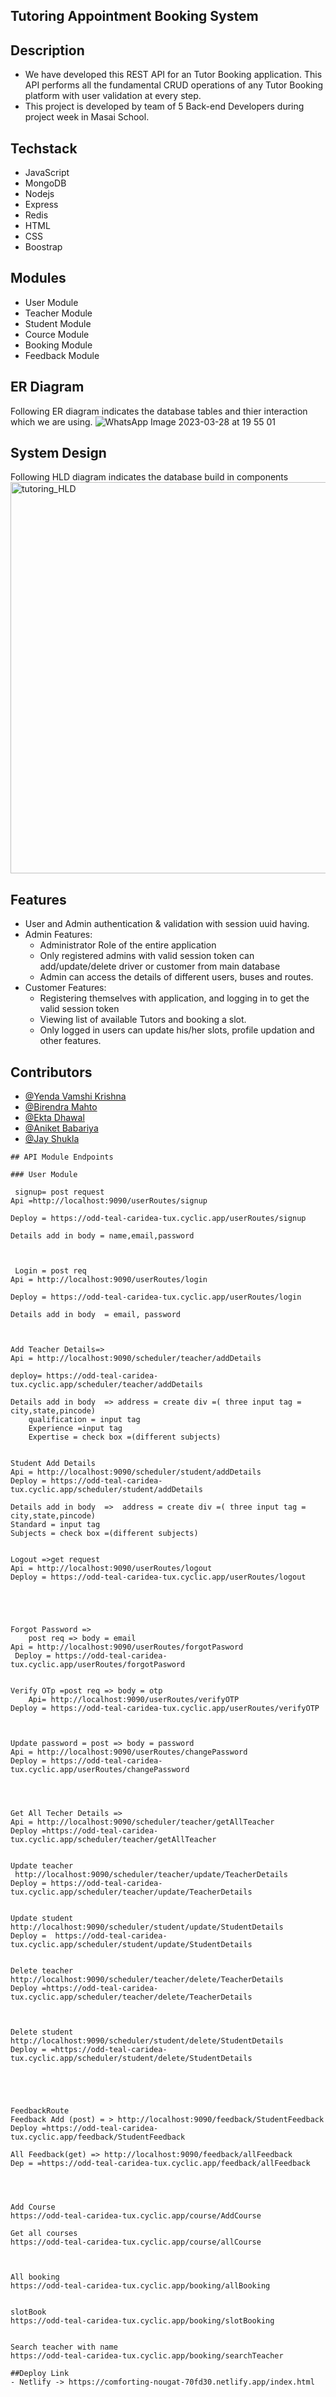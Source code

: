 ## Tutoring Appointment Booking System


## Description


- We have developed this REST API for an Tutor Booking application. This API performs all the fundamental CRUD operations of any Tutor Booking platform with user validation at every step.
- This project is developed by team of 5 Back-end Developers during project week in Masai School.

## Techstack

- JavaScript
- MongoDB
- Nodejs
- Express
- Redis
- HTML
- CSS
- Boostrap

## Modules

- User Module
- Teacher Module
- Student Module
- Cource Module
- Booking Module
- Feedback Module

## ER Diagram
Following ER diagram indicates the database tables and thier interaction which we are using.
![WhatsApp Image 2023-03-28 at 19 55 01](https://user-images.githubusercontent.com/82109628/229362398-d2545398-01da-4b4e-8af1-9e4d747c184b.jpg)

## System Design
Following HLD diagram indicates the database build in components
<img width="626" alt="tutoring_HLD" src="https://user-images.githubusercontent.com/82109628/229363095-a1e994c8-d34c-48ee-bef1-052e37526639.png">


## Features

* User and Admin authentication & validation with session uuid having.
* Admin Features:
    * Administrator Role of the entire application
    * Only registered admins with valid session token can add/update/delete driver or customer from main database
    * Admin can access the details of different users, buses and routes.
* Customer Features:
    * Registering themselves with application, and logging in to get the valid session token
    * Viewing list of available Tutors and booking a slot.
    * Only logged in users can update his/her slots, profile updation and other features.
 
 
 ## Contributors
- [@Yenda Vamshi Krishna](https://github.com/Vamshi8464)
- [@Birendra Mahto](https://github.com/bire210)
- [@Ekta Dhawal ](https://github.com/Dekta)
- [@Aniket Babariya](https://github.com/aniketbabariya24)
- [@Jay Shukla](https://github.com/jaysukla)


```
## API Module Endpoints

### User Module

 signup= post request
Api =http://localhost:9090/userRoutes/signup

Deploy = https://odd-teal-caridea-tux.cyclic.app/userRoutes/signup

Details add in body = name,email,password



 Login = post req
Api = http://localhost:9090/userRoutes/login

Deploy = https://odd-teal-caridea-tux.cyclic.app/userRoutes/login

Details add in body  = email, password



Add Teacher Details=>
Api = http://localhost:9090/scheduler/teacher/addDetails

deploy= https://odd-teal-caridea-tux.cyclic.app/scheduler/teacher/addDetails

Details add in body  => address = create div =( three input tag = city,state,pincode)
	qualification = input tag
	Experience =input tag
	Expertise = check box =(different subjects)


Student Add Details 
Api = http://localhost:9090/scheduler/student/addDetails
Deploy = https://odd-teal-caridea-tux.cyclic.app/scheduler/student/addDetails

Details add in body  =>  address = create div =( three input tag = city,state,pincode)
Standard = input tag
Subjects = check box =(different subjects)


Logout =>get request
Api = http://localhost:9090/userRoutes/logout
Deploy = https://odd-teal-caridea-tux.cyclic.app/userRoutes/logout





Forgot Password =>
	post req => body = email
Api = http://localhost:9090/userRoutes/forgotPasword  
 Deploy = https://odd-teal-caridea-tux.cyclic.app/userRoutes/forgotPasword 

	
Verify OTp =post req => body = otp
 	Api= http://localhost:9090/userRoutes/verifyOTP
Deploy = https://odd-teal-caridea-tux.cyclic.app/userRoutes/verifyOTP
 

	
Update password = post => body = password
Api = http://localhost:9090/userRoutes/changePassword
Deploy = https://odd-teal-caridea-tux.cyclic.app/userRoutes/changePassword




Get All Techer Details => 
Api = http://localhost:9090/scheduler/teacher/getAllTeacher
Deploy =https://odd-teal-caridea-tux.cyclic.app/scheduler/teacher/getAllTeacher


Update teacher
 http://localhost:9090/scheduler/teacher/update/TeacherDetails
Deploy = https://odd-teal-caridea-tux.cyclic.app/scheduler/teacher/update/TeacherDetails


Update student
http://localhost:9090/scheduler/student/update/StudentDetails
Deploy =  https://odd-teal-caridea-tux.cyclic.app/scheduler/student/update/StudentDetails


Delete teacher
http://localhost:9090/scheduler/teacher/delete/TeacherDetails
Deploy =https://odd-teal-caridea-tux.cyclic.app/scheduler/teacher/delete/TeacherDetails



Delete student
http://localhost:9090/scheduler/student/delete/StudentDetails
Deploy = =https://odd-teal-caridea-tux.cyclic.app/scheduler/student/delete/StudentDetails





FeedbackRoute 
Feedback Add (post) = > http://localhost:9090/feedback/StudentFeedback     
Deploy =https://odd-teal-caridea-tux.cyclic.app/feedback/StudentFeedback 
  
All Feedback(get) => http://localhost:9090/feedback/allFeedback
Dep = =https://odd-teal-caridea-tux.cyclic.app/feedback/allFeedback




Add Course 
https://odd-teal-caridea-tux.cyclic.app/course/AddCourse

Get all courses
https://odd-teal-caridea-tux.cyclic.app/course/allCourse



All booking
https://odd-teal-caridea-tux.cyclic.app/booking/allBooking


slotBook
https://odd-teal-caridea-tux.cyclic.app/booking/slotBooking


Search teacher with name
https://odd-teal-caridea-tux.cyclic.app/booking/searchTeacher

##Deploy Link
- Netlify -> https://comforting-nougat-70fd30.netlify.app/index.html


